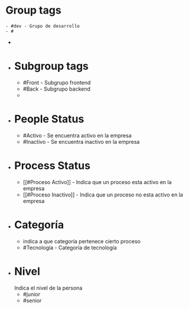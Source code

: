# Group tags
	- #dev - Grupo de desarrollo
	- #
-
- # Subgroup tags
	- #Front - Subgrupo frontend
	- #Back - Subgrupo backend
	-
- # People Status
	- #Activo - Se encuentra activo en la empresa
	- #Inactivo - Se encuentra inactivo en la empresa
- # Process Status
	- [[#Proceso Activo]] - Indica que un proceso esta activo en la empresa
	- [[#Proceso Inactivo]] - Indica que un proceso no esta activo en la empresa
- # Categoría
	- indica a que categoría pertenece cierto proceso
	- #Tecnología - Categoría de tecnología
- # Nivel
  Indica el nivel de la persona
	- #junior
	- #senior